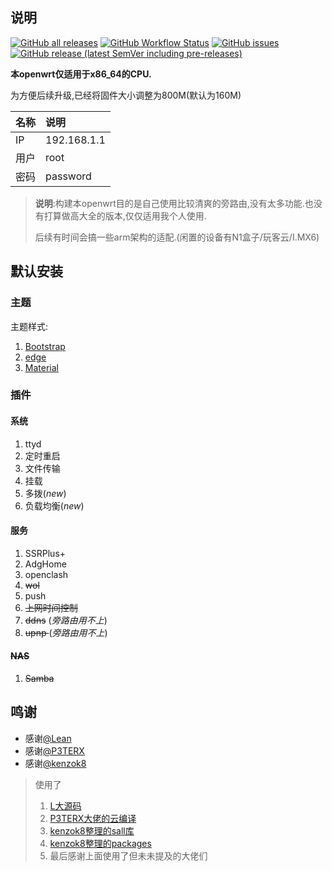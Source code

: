 ## 说明

[![GitHub all releases](https://img.shields.io/github/downloads/Qliangw/openwrt-x86_64-qw/total?style=for-the-badge)](https://github.com/Qliangw/openwrt-x86_64-qw)
[![GitHub Workflow Status](https://img.shields.io/github/workflow/status/Qliangw/openwrt-x86_64-qw/Update%20Checker?style=for-the-badge)](https://github.com/Qliangw/openwrt-x86_64-qw/actions)
[![GitHub issues](https://img.shields.io/github/issues/Qliangw/openwrt-x86_64-qw?style=for-the-badge)](https://github.com/Qliangw/openwrt-x86_64-qw/issues)
[![GitHub release (latest SemVer including pre-releases)](https://img.shields.io/github/v/release/Qliangw/openwrt-x86_64-qw?include_prereleases&style=for-the-badge)](https://github.com/Qliangw/openwrt-x86_64-qw/releases)

**本openwrt仅适用于x86_64的CPU.**

为方便后续升级,已经将固件大小调整为800M(默认为160M)

  |名称 |说明 |
  |:----|:----|
  |IP| 192.168.1.1|
  |用户| root|
  |密码|password|

> **说明**:构建本openwrt目的是自己使用比较清爽的旁路由,没有太多功能.也没有打算做高大全的版本,仅仅适用我个人使用.
> 
> 后续有时间会搞一些arm架构的适配.(闲置的设备有N1盒子/玩客云/I.MX6)



## 默认安装

### 主题


主题样式:

  1. [Bootstrap](https://github.com/Qliangw/openwrt-x86_64-qw/blob/main/pictures/Bootstrap.png)
  2. [edge](https://github.com/Qliangw/openwrt-x86_64-qw/blob/main/pictures/edge.png)
  3. [Material](https://github.com/Qliangw/openwrt-x86_64-qw/blob/main/pictures/Material.png)


### 插件

#### 系统

  1. ttyd
  2. 定时重启
  3. 文件传输
  4. 挂载
  5. 多拨(*new*)
  6. 负载均衡(*new*)

#### 服务

  1. SSRPlus+
  2. AdgHome
  3. openclash
  4. <del>wol</del>
  5. push
  6. <del>上网时间控制</del>
  7. <del> ddns</del> (*旁路由用不上*)
  8. <del>  upnp </del>(*旁路由用不上*)

#### <del>NAS</del>
  1. <del>Samba</del>

## 鸣谢

- 感谢[@Lean ](https://github.com/coolsnowwolf)
- 感谢[@P3TERX](https://github.com/P3TERX)
- 感谢[@kenzok8](https://github.com/kenzok8)

> 使用了
> 
>   1. [L大源码](https://github.com/coolsnowwolf/lede)
>   2. [P3TERX大佬的云编译](https://github.com/P3TERX/Actions-OpenWrt)
>   3. [kenzok8整理的sall库](https://github.com/kenzok8/small)
>   4. [kenzok8整理的packages](https://github.com/kenzok8/openwrt-packages)
>   5. 最后感谢上面使用了但未未提及的大佬们

